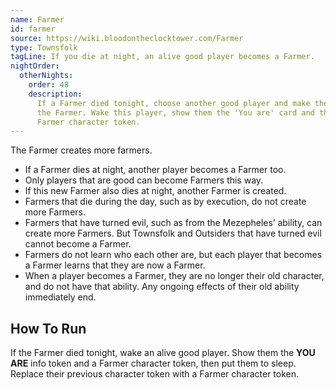 ```yaml
---
name: Farmer
id: farmer
source: https://wiki.bloodontheclocktower.com/Farmer
type: Townsfolk
tagLine: If you die at night, an alive good player becomes a Farmer.
nightOrder:
  otherNights:
    order: 48
    description:
      If a Farmer died tonight, choose another good player and make them
      the Farmer. Wake this player, show them the 'You are' card and the
      Farmer character token.
---
```


The Farmer creates more farmers.

- If a Farmer dies at night, another player becomes a Farmer too.
- Only players that are good can become Farmers this way.
- If this new Farmer also dies at night, another Farmer is created.
- Farmers that die during the day, such as by execution, do not create
  more Farmers.
- Farmers that have turned evil, such as from the Mezepheles’ ability,
  can create more Farmers. But Townsfolk and Outsiders that have turned
  evil cannot become a Farmer.
- Farmers do not learn who each other are, but each player that becomes
  a Farmer learns that they are now a Farmer.
- When a player becomes a Farmer, they are no longer their old
  character, and do not have that ability. Any ongoing effects of their
  old ability immediately end.

## How To Run

If the Farmer died tonight, wake an alive good player. Show them the
**YOU ARE** info token and a Farmer character token, then put them to
sleep. Replace their previous character token with a Farmer character
token.
